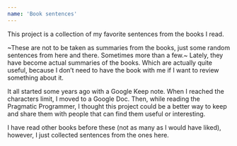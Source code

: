 ```yaml
---
name: 'Book sentences'
---
```


This project is a collection of my favorite sentences from the books I read.

~These are not to be taken as summaries from the books, just some random sentences from here and there. Sometimes more than a few.~ Lately, they have become actual summaries of the books. Which are actually quite useful, because I don’t need to have the book with me if I want to review something about it.

It all started some years ago with a Google Keep note. When I reached the characters limit, I moved to a Google Doc. Then, while reading the Pragmatic Programmer, I thought this project could be a better way to keep and share them with people that can find them useful or interesting.

I have read other books before these (not as many as I would have liked), however, I just collected sentences from the ones here.
